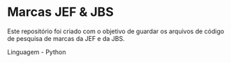 # Marcas JEF & JBS

Este repositório foi criado com o objetivo de guardar os arquivos de código de pesquisa de marcas da JEF e da JBS.

Linguagem - Python
